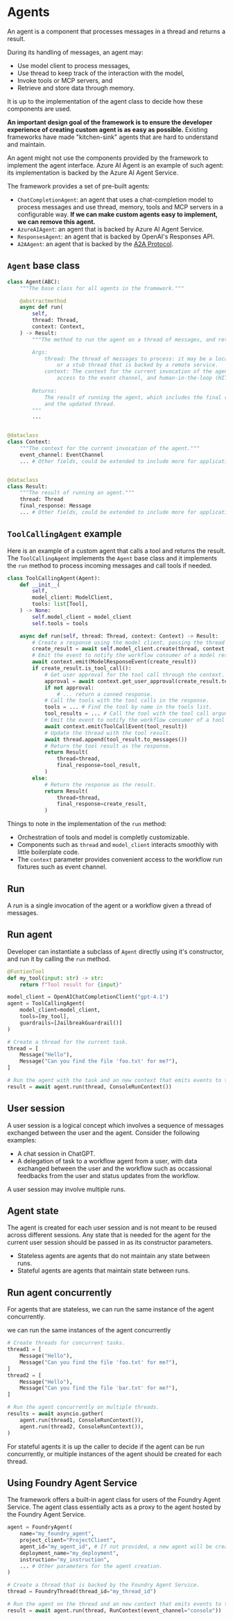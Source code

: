 # Agents

An agent is a component that processes messages in a thread and returns a result.

During its handling of messages, an agent may:

- Use model client to process messages,
- Use thread to keep track of the interaction with the model,
- Invoke tools or MCP servers, and
- Retrieve and store data through memory.

It is up to the implementation of the agent class to decide how these components are used.

__An important design goal of the framework is to ensure the developer experience
of creating custom agent is as easy as possible.__ Existing frameworks
have made "kitchen-sink" agents that are hard to understand and maintain.

An agent might not use the components provided by the framework to implement
the agent interface.
Azure AI Agent is an example of such agent: its implementation is
backed by the Azure AI Agent Service.

The framework provides a set of pre-built agents:

- `ChatCompletionAgent`: an agent that uses a chat-completion model to process messages
and use thread, memory, tools and MCP servers in a configurable way. __If we can make
custom agents easy to implement, we can remove this agent.__
- `AzureAIAgent`: an agent that is backed by Azure AI Agent Service.
- `ResponsesAgent`: an agent that is backed by OpenAI's Responses API.
- `A2AAgent`: an agent that is backed by the [A2A Protocol](https://google.github.io/A2A/documentation/).

## `Agent` base class

```python
class Agent(ABC):
    """The base class for all agents in the framework."""

    @abstractmethod
    async def run(
        self, 
        thread: Thread,
        context: Context,
    ) -> Result:
        """The method to run the agent on a thread of messages, and return the result.

        Args:
            thread: The thread of messages to process: it may be a local thread
                or a stub thread that is backed by a remote service.
            context: The context for the current invocation of the agent, providing
                access to the event channel, and human-in-the-loop (HITL) features.
        
        Returns:
            The result of running the agent, which includes the final response
            and the updated thread.
        """
        ...


@dataclass
class Context:
    """The context for the current invocation of the agent."""
    event_channel: EventChannel
    ... # Other fields, could be extended to include more for application-specific needs.


@dataclass
class Result:
    """The result of running an agent."""
    thread: Thread
    final_response: Message
    ... # Other fields, could be extended to include more for application-specific needs.
```

## `ToolCallingAgent` example

Here is an example of a custom agent that calls a tool and returns the result.
The `ToolCallingAgent` implements the `Agent` base class and
it implements the `run` method to process incoming messages and call tools if needed.

```python
class ToolCallingAgent(Agent):
    def __init__(
        self, 
        model_client: ModelClient,
        tools: list[Tool],
    ) -> None:
        self.model_client = model_client
        self.tools = tools

    async def run(self, thread: Thread, context: Context) -> Result:
        # Create a response using the model client, passing the thread and context.
        create_result = await self.model_client.create(thread, context, tools=self.tools)
        # Emit the event to notify the workflow consumer of a model response.
        await context.emit(ModelResponseEvent(create_result))
        if create_result.is_tool_call():
            # Get user approval for the tool call through the context.
            approval = await context.get_user_approval(create_result.tool_calls)
            if not approval:
                # ... return a canned response.
            # Call the tools with the tool calls in the response.
            tools = ... # Find the tool by name in the tools list.
            tool_results = ... # Call the tool with the tool call arguments.
            # Emit the event to notify the workflow consumer of a tool call.
            await context.emit(ToolCallEvent(tool_result))
            # Update the thread with the tool result.
            await thread.append(tool_result.to_messages())
            # Return the tool result as the response.
            return Result(
                thread=thread,
                final_response=tool_result,
            )
        else: 
            # Return the response as the result.
            return Result(
                thread=thread,
                final_response=create_result,
            )
```

Things to note in the implementation of the `run` method:
- Orchestration of tools and model is completly customizable.
- Components such as `thread` and `model_client` interacts smoothly with little boilerplate code.
- The `context` parameter provides convenient access to the workflow run fixtures such as event channel.

## Run

A _run_ is a single invocation of the agent or a workflow given a thread of messages.

## Run agent

Developer can instantiate a subclass of `Agent` directly using it's constructor, 
and run it by calling the `run` method.

```python
@FuntionTool
def my_tool(input: str) -> str:
    return f"Tool result for {input}"

model_client = OpenAIChatCompletionClient("gpt-4.1")
agent = ToolCallingAgent(
    model_client=model_client, 
    tools=[my_tool],
    guardrails=[JailbreakGuardrail()]
)

# Create a thread for the current task.
thread = [
    Message("Hello"),
    Message("Can you find the file 'foo.txt' for me?"),
]

# Run the agent with the task and an new context that emits events to the console.
result = await agent.run(thread, ConsoleRunContext())
```

## User session

A user session is a logical concept which involves a sequence of messages exchanged between the user and the agent.
Consider the following examples:

- A chat session in ChatGPT.
- A delegation of task to a workflow agent from a user, with data exchanged between the user
    and the workflow such as occassional feedbacks from the user and status updates from the workflow.

A user session may involve multiple runs.


## Agent state

The agent is created for each user session and is not meant to be reused across different sessions.
Any state that is needed for the agent for the current user session should be passed
in as its constructor parameters.

- Stateless agents are agents that do not maintain any state between runs.
- Stateful agents are agents that maintain state between runs.


## Run agent concurrently

For agents that are stateless, we can run the same instance of the agent concurrently.

we can run the same instances of the agent concurrently
```python
# Create threads for concurrent tasks.
thread1 = [
    Message("Hello"),
    Message("Can you find the file 'foo.txt' for me?"),
]
thread2 = [
    Message("Hello"),
    Message("Can you find the file 'bar.txt' for me?"),
]

# Run the agent concurrently on multiple threads.
results = await asyncio.gather(
    agent.run(thread1, ConsoleRunContext()),
    agent.run(thread2, ConsoleRunContext()),
)
```

For stateful agents it is up the caller to decide if the agent can be run concurrently,
or multiple instances of the agent should be created for each thread.


## Using Foundry Agent Service

The framework offers a built-in agent class for users of the Foundry Agent Service.
The agent class essentially acts as a proxy to the agent hosted by the Foundry Agent Service.

```python
agent = FoundryAgent(
    name="my_foundry_agent",
    project_client="ProjectClient",
    agent_id="my_agent_id", # If not provided, a new agent will be created.
    deployment_name="my_deployment",
    instruction="my_instruction",
    ... # Other parameters for the agent creation.
)

# Create a thread that is backed by the Foundry Agent Service.
thread = FoundryThread(thread_id="my_thread_id")

# Run the agent on the thread and an new context that emits events to the console.
result = await agent.run(thread, RunContext(event_channel="console"))
```
